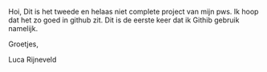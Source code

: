 Hoi, Dit is het tweede en helaas niet complete project van mijn pws. 
Ik hoop dat het zo goed in github zit. Dit is de eerste keer dat ik Githib gebruik namelijk. 

Groetjes,

Luca Rijneveld
